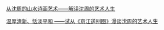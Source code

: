 [从沈周的山水诗画艺术——解读沈周的艺术人生](https://github.com/tinygan/ShenZhou/blob/master/%E4%BB%8E%E6%B2%88%E5%91%A8%E7%9A%84%E5%B1%B1%E6%B0%B4%E8%AF%97%E7%94%BB%E8%89%BA%E6%9C%AF%E2%80%94%E2%80%94%E8%A7%A3%E8%AF%BB%E6%B2%88%E5%91%A8%E7%9A%84%E8%89%BA%E6%9C%AF%E4%BA%BA%E7%94%9F.md)

[温厚清新、恬淡平和 ——试从《京江送别图》漫谈沈周的艺术人生](https://github.com/tinygan/ShenZhou/blob/master/%E6%B8%A9%E5%8E%9A%E6%B8%85%E6%96%B0%E3%80%81%E6%81%AC%E6%B7%A1%E5%B9%B3%E5%92%8C%20%E2%80%94%E2%80%94%E8%AF%95%E4%BB%8E%E3%80%8A%E4%BA%AC%E6%B1%9F%E9%80%81%E5%88%AB%E5%9B%BE%E3%80%8B%E6%BC%AB%E8%B0%88%E6%B2%88%E5%91%A8%E7%9A%84%E8%89%BA%E6%9C%AF%E4%BA%BA%E7%94%9F.md)
